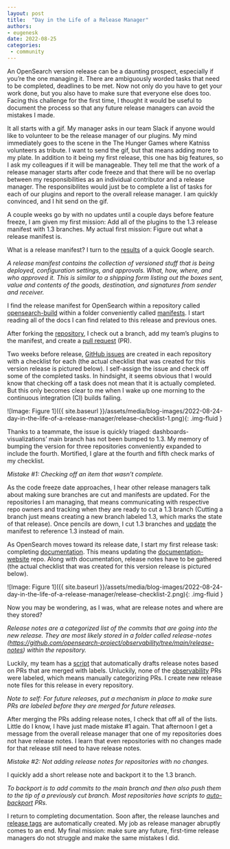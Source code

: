```yaml
---
layout: post
title:  "Day in the Life of a Release Manager"
authors:
- eugenesk
date: 2022-08-25
categories:
 - community
---
```


An OpenSearch version release can be a daunting prospect, especially if you’re the one managing it. There are ambiguously worded tasks that need to be completed, deadlines to be met. Now not only do you have to get your work done, but you also have to make sure that everyone else does too. Facing this challenge for the first time, I thought it would be useful to document the process so that any future release managers can avoid the mistakes I made.

It all starts with a gif. My manager asks in our team Slack if anyone would like to volunteer to be the release manager of our plugins. My mind immediately goes to the scene in the The Hunger Games where Katniss volunteers as tribute. I want to send the gif, but that means adding more to my plate. In addition to it being my first release, this one has big features, so I ask my colleagues if it will be manageable. They tell me that the work of a release manager starts after code freeze and that there will be no overlap between my responsibilities as an individual contributor and a release manager. The responsibilites would just be to complete a list of tasks for each of our plugins and report to the overall release manager. I am quickly convinced, and I hit send on the gif.

A couple weeks go by with no updates until a couple days before feature freeze, I am given my first mission: Add all of the plugins to the 1.3 release manifest with 1.3 branches. My actual first mission: Figure out what a release manifest is.

What is a release manifest? I turn to the [results](https://dzone.com/articles/release-snapshots-smart#:~:text=A%20release%20manifest%20contains%20the,signatures%20from%20sender%20and%20receiver.) of a quick Google search.

*A release manifest contains the collection of versioned stuff that is being deployed, configuration settings, and approvals. What, how, where, and who approved it. This is similar to a shipping form listing out the boxes sent, value and contents of the goods, destination, and signatures from sender and receiver.*

I find the release manifest for OpenSearch within a repository called [opensearch-build](https://github.com/opensearch-project/opensearch-build) within a folder conveniently called [manifests](https://github.com/opensearch-project/opensearch-build/tree/main/manifests). I start reading all of the docs I can find related to this release and previous ones. 

After forking the [repository](https://github.com/opensearch-project/opensearch-build), I check out a branch, add my team’s plugins to the manifest, and create a [pull request](https://github.com/opensearch-project/opensearch-build/issues/889#issuecomment-1036510660) (PR).

Two weeks before release, [GitHub issues](https://github.com/opensearch-project/observability/issues/503) are created in each repository with a checklist for each (the actual checklist that was created for this version release is pictured below). I self-assign the issue and check off some of the completed tasks. In hindsight, it seems obvious that I would know that checking off a task does not mean that it is actually completed. But this only becomes clear to me when I wake up one morning to the continuous integration (CI) builds failing.

![Image: Figure 1]({{ site.baseurl }}/assets/media/blog-images/2022-08-24-day-in-the-life-of-a-release-manager/release-checklist-1.png){: .img-fluid }

Thanks to a teammate, the issue is quickly triaged: dashboards-visualizations’ main branch has not been bumped to 1.3. My memory of bumping the version for three repositories conveniently expanded to include the fourth. Mortified, I glare at the fourth and fifth check marks of my checklist.

*Mistake #1: Checking off an item that wasn’t complete.*

As the code freeze date approaches, I hear other release managers talk about making sure branches are cut and manifests are updated. For the repositories I am managing, that means communicating with respective repo owners and tracking when they are ready to cut a 1.3 branch (Cutting a branch just means creating a new branch labeled 1.3, which marks the state of that release). Once pencils are down, I cut 1.3 branches and [update](https://github.com/opensearch-project/opensearch-build/commit/aa7590659cb8107102879f66274182b907aec347) the manifest to reference 1.3 instead of main. 

As OpenSearch moves toward its release date, I start my first release task: completing [documentation](https://github.com/opensearch-project/documentation-website). This means updating the [documentation-website](https://github.com/opensearch-project/documentation-website) repo. Along with documentation, release notes have to be gathered (the actual checklist that was created for this version release is pictured below).

![Image: Figure 1]({{ site.baseurl }}/assets/media/blog-images/2022-08-24-day-in-the-life-of-a-release-manager/release-checklist-2.png){: .img-fluid }

Now you may be wondering, as I was, what are release notes and where are they stored?

*Release notes are a categorized list of the commits that are going into the new release. They are most likely stored in a folder called release-notes (https://github.com/opensearch-project/observability/tree/main/release-notes) within the repository.*

Luckily, my team has a [script](https://github.com/opensearch-project/observability/blob/main/.github/draft-release-notes-config.yml) that automatically drafts release notes based on PRs that are merged with labels. Unluckily, none of the [observability](https://github.com/opensearch-project/observability) PRs were labeled, which means manually categorizing PRs. I create new release note files for this release in every repository.

*Note to self: For future releases, put a mechanism in place to make sure PRs are labeled before they are merged for future releases.*

After merging the PRs adding release notes, I check that off all of the lists. Little do I know, I have just made mistake #1 again. That afternoon I get a message from the overall release manager that one of my repositories does not have release notes. I learn that even repositories with no changes made for that release still need to have release notes. 

*Mistake #2: Not adding release notes for repositories with no changes.*

I quickly add a short release note and backport it to the 1.3 branch. 

*To backport is to add commits to the main branch and then also push them to the tip of a previously cut branch. Most repositories have scripts to [auto-backport](https://github.com/opensearch-project/observability/blob/main/DEVELOPER_GUIDE.md#backports) PRs.*

I return to completing documentation. Soon after, the release launches and [release tags](https://github.com/opensearch-project/observability/tags) are automatically created. My job as release manager abruptly comes to an end. My final mission: make sure any future, first-time release managers do not struggle and make the same mistakes I did. 